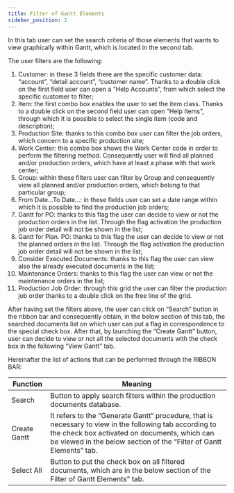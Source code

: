 ```yaml
---
title: Filter of Gantt Elements
sidebar_position: 2
---
```


In this tab user can set the search criteria of those elements that wants to view graphically within Gantt, which is located in the second tab.

The user filters are the following:


 1. Customer: in these 3 fields there are the specific customer data: “account”, “detail account”, “customer name”. Thanks to a double click on the first field user can open a “Help Accounts”, from which select the specific customer to filter;
 2. Item: the first combo box enables the user to set the item class. Thanks to a double click on the second field user can open “Help Items”, through which it is possible to select the single item (code and description);
 3. Production Site: thanks to this combo box user can filter the job orders, which concern to a specific production site;
 4. Work Center: this combo box shows the Work Center code in order to perform the filtering method. Consequently user will find all planned and/or production orders, which have at least a phase with that work center;             
 5. Group: within these filters user can filter by Group and consequently view all planned and/or production orders, which belong to that particular group;
 6. From Date…To Date…: in these fields user can set a date range within which it is possible to find the production job orders;
 7. Gantt for PO: thanks to this flag the user can decide to view or not the production orders in the list. Through the flag activation the production job order detail will not be shown in the list;
 8. Gantt for Plan. PO: thanks to this flag the user can decide to view or not the planned orders in the list. Through the flag activation the production job order detail will not be shown in the list;
 9. Consider Executed Documents: thanks to this flag the user can view also the already executed documents in the list;
 10. Maintenance Orders: thanks to this flag the user can view or not the maintenance orders in the list;
 11. Production Job Order: through this grid the user can filter the production job order thanks to a double click on the free line of the grid.

After having set the filters above, the user can click on “Search” button in the ribbon bar and consequently obtain, in the below section of this tab, the searched documents list on which user can put a flag in correspondence to the special check box. After that, by launching the “Create Gantt” button, user can decide to view or not all the selected documents with the check box in the following “View Gantt” tab.

Hereinafter the list of actions that can be performed through the RIBBON BAR:



| Function | Meaning |
| --- | --- |
| Search  | Button to apply search filters within the production documents database. |
| Create Gantt | It refers to the “Generate Gantt“ procedure, that is necessary to view in the following tab according to the check box activated on documents, which can be viewed in the below section of the “Filter of Gantt Elements” tab. |
| Select All | Button to put the check box on all filtered documents, which are in the below section of the Filter of Gantt Elements” tab. |






